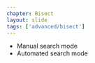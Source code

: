 ```yaml
---
chapter: Bisect
layout: slide
tags: ['advanced/bisect']
---
```


* Manual search mode
* Automated search mode